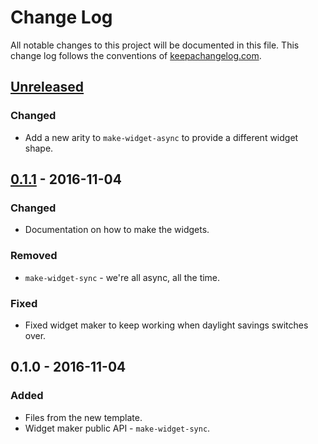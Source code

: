 # Change Log
All notable changes to this project will be documented in this file. This change log follows the conventions of [keepachangelog.com](http://keepachangelog.com/).

## [Unreleased]
### Changed
- Add a new arity to `make-widget-async` to provide a different widget shape.

## [0.1.1] - 2016-11-04
### Changed
- Documentation on how to make the widgets.

### Removed
- `make-widget-sync` - we're all async, all the time.

### Fixed
- Fixed widget maker to keep working when daylight savings switches over.

## 0.1.0 - 2016-11-04
### Added
- Files from the new template.
- Widget maker public API - `make-widget-sync`.

[Unreleased]: https://github.com/your-name/genom-test-1/compare/0.1.1...HEAD
[0.1.1]: https://github.com/your-name/genom-test-1/compare/0.1.0...0.1.1
